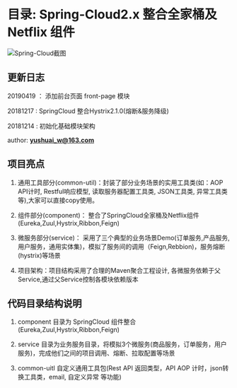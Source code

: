 # 目录: Spring-Cloud2.x 整合全家桶及Netflix 组件

 ![Spring-Cloud截图](https://img-blog.csdnimg.cn/20181212194132161.png?x-oss-process=image/watermark,type_ZmFuZ3poZW5naGVpdGk,shadow_10,text_aHR0cHM6Ly9ibG9nLmNzZG4ubmV0L3NodWFpX3d5,size_16,color_FFFFFF,t_70)

## 更新日志
20190419 ： 添加前台页面 front-page 模块

20181217 : SpringCloud 整合Hystrix2.1.0(熔断&服务降级)

20181214 : 初始化基础模块架构

author: **yushuai_w@163.com**
## 项目亮点
1. 通用工具部分(common-util)：封装了部分业务场景的实用工具类(如：AOP API计时, Restful响应模型, 读取服务器配置工具类, JSON工具类, 异常工具类等),大家可以直接copy使用。

2. 组件部分(component)： 整合了SpringCloud全家桶及Netflix组件(Eureka,Zuul,Hystrix,Ribbon,Feign)

3. 微服务部分(service)： 采用了三个典型的业务场景Demo(订单服务,产品服务,用户服务，通用实体集)，模拟了服务间的调用（Feign,Rebbion)，服务熔断(hystrix)等场景

4. 项目架构：项目结构采用了合理的Maven聚合工程设计, 各微服务依赖于父Service,通过父Service控制各模块依赖版本

## 代码目录结构说明
1. component 目录为 SpringCloud 组件整合(Eureka,Zuul,Hystrix,Ribbon,Feign)

2. service 目录为业务服务目录，将模拟3个微服务(商品服务，订单服务，用户服务)，完成他们之间的项目调用、熔断、拉取配置等场景 

3. common-uitl 自定义通用工具包(Rest API 返回类型，API AOP 计时，json转换工具类，email, 自定义异常 等功能)